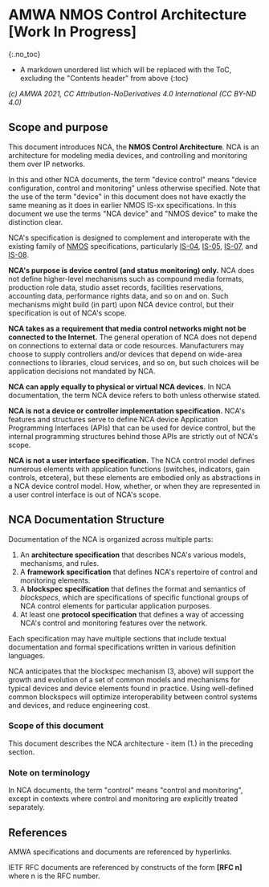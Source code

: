 # AMWA NMOS Control Architecture \[Work In Progress\]

{:.no_toc}

- A markdown unordered list which will be replaced with the ToC, excluding the "Contents header" from above
{:toc}

_(c) AMWA 2021, CC Attribution-NoDerivatives 4.0 International (CC BY-ND 4.0)_

## Scope and purpose

This document introduces NCA, the **NMOS Control Architecture**. NCA is an architecture for modeling media devices, and controlling and monitoring them over IP networks.

In this and other NCA documents, the term "device control" means "device configuration, control and monitoring" unless otherwise specified. Note that the use of the term "device" in this document does not have exactly the same meaning as it does in earlier NMOS IS-xx specifications. In this document we use the terms "NCA device" and "NMOS device" to make the distinction clear.

NCA's specification is designed to complement and interoperate with the existing family of [NMOS][] specifications, particularly [IS-04][], [IS-05][], [IS-07][], and [IS-08][].

**NCA's purpose is device control (and status monitoring) only.** NCA does not define higher-level mechanisms such as compound media formats, production role data, studio asset records, facilities reservations, accounting data, performance rights data, and so on and on. Such mechanisms might build (in part) upon NCA device control, but their specification is out of NCA's scope.

**NCA takes as a requirement that media control networks might not be connected to the Internet.** The general operation of NCA does not depend on connections to external data or code resources. Manufacturers may choose to supply controllers and/or devices that depend on wide-area connections to libraries, cloud services, and so on, but such choices will be application decisions not mandated by NCA.

**NCA can apply equally to physical or virtual NCA devices.** In NCA documentation, the term NCA device refers to both unless otherwise stated.

**NCA is not a device or controller implementation specification.** NCA's features and structures serve to define NCA device Application Programming Interfaces (APIs) that can be used for device control, but the internal programming structures behind those APIs are strictly out of NCA's scope.

**NCA is not a user interface specification.** The NCA control model defines numerous elements with application functions (switches, indicators, gain controls, etcetera), but these elements are embodied only as abstractions in a NCA device control model. How, whether, or when they are represented in a user control interface is out of NCA's scope.

## NCA Documentation Structure

Documentation of the NCA is organized across multiple parts:

1. An **architecture specification** that describes NCA's various models, mechanisms, and rules.
1. A **framework specification** that defines NCA's repertoire of control and monitoring elements.
1. A **blockspec specification** that defines the format and semantics of _blockspecs_, which are specifications of specific functional groups of NCA control elements for particular application purposes.
1. At least one **protocol specification** that defines a way of accessing NCA's control and monitoring features over the network.


Each specification may have multiple sections that include textual documentation and formal specifications written in various definition languages.

NCA anticipates that the blockspec mechanism (3, above) will support the growth and evolution of a  set of common models and mechanisms for typical devices and device elements found in practice. Using well-defined common blockspecs will optimize interoperability between control systems and devices, and reduce engineering cost.

### Scope of this document

This document describes the NCA architecture - item (1.) in the preceding section.

### Note on terminology


In NCA documents, the term "control" means "control and monitoring", except in contexts where control and monitoring are explicitly treated separately.

## References

<!--
[AS-10]: https://static.amwa.tv/as-10-mxf-for-production-spec.pdf "AMWA AS-10 MXF for Production"

[BCP-003-01]: https://specs.amwa.tv/bcp-003-01 "AMWA BCP-003-01 Securing Communications in NMOS Systems"

[BCP-003-02]: https://specs.amwa.tv/bcp-003-02 "AMWA BCP-003-02 Authorization in NMOS Systems"

[BCP-003-03]: https://specs.amwa.tv/bcp-003-03 "AMWA BCP-003-03 Certificate Provisioning in NMOS Systems"

[INFO-002]: https://specs.amwa.tv/info-002 "AMWA INFO-002 NMOS Security Implementation Guide"
-->

[IS-04]: https://specs.amwa.tv/is-04 "AMWA IS-04 NMOS Discovery and Registration Specification"

[IS-05]: https://specs.amwa.tv/is-05 "AMWA IS-05 NMOS Device Connection Management Specification"

[IS-07]: https://specs.amwa.tv/is-07 "AMWA IS-07 NMOS Event & Tally Specification"

[IS-08]: https://specs.amwa.tv/is-08 "AMWA IS-08 NMOS Audio Channel Mapping Specification"

<!--
[IS-10]: https://specs.amwa.tv/is-10 "AMWA IS-10 NMOS Authorization Specification"
-->

[NMOS]: https://specs.amwa.tv/nmos "AMWA Networked Media Open Specifications"


AMWA specifications and documents are referenced by hyperlinks.

IETF RFC documents are referenced by constructs of the form **\[RFC n\]** where n is the RFC number.
